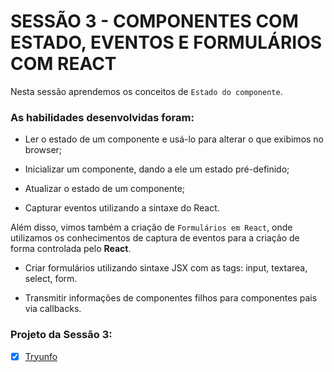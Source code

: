 # SESSÃO 3 - COMPONENTES COM ESTADO, EVENTOS E FORMULÁRIOS COM REACT

Nesta sessão aprendemos os conceitos de `Estado do componente`.

### As habilidades desenvolvidas foram:

- Ler o estado de um componente e usá-lo para alterar o que exibimos no browser;

- Inicializar um componente, dando a ele um estado pré-definido;

- Atualizar o estado de um componente;

- Capturar eventos utilizando a sintaxe do React.

Além disso, vimos também a criação de `Formulários em React`, onde utilizamos os conhecimentos de captura de eventos para a criação de forma controlada pelo **React**.

- Criar formulários utilizando sintaxe JSX com as tags: input, textarea, select, form.

- Transmitir informações de componentes filhos para componentes pais via callbacks.

### Projeto da Sessão 3:

- [x] [Tryunfo]()